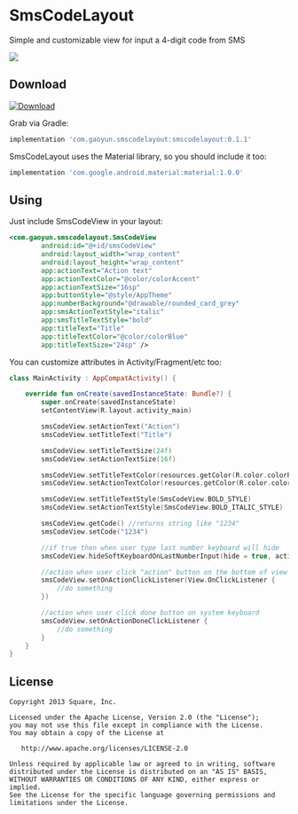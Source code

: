 # SmsCodeLayout
Simple and customizable view for input a 4-digit code from SMS

<img src="https://github.com/gaoyundexinmen/SmsCodeLayout/raw/master/screenshot.png">

Download
--------
[ ![Download](https://api.bintray.com/packages/gaoyundexinmen/SmsCodeLayout/SmsCodeLayout/images/download.svg?version=0.1.1) ](https://bintray.com/gaoyundexinmen/SmsCodeLayout/SmsCodeLayout/0.1.1/link)

Grab via Gradle:
```groovy
implementation 'com.gaoyun.smscodelayout:smscodelayout:0.1.1'
```

SmsCodeLayout uses the Material library, so you should include it too:
```groovy
implementation 'com.google.android.material:material:1.0.0'
```

Using
--------
Just include SmsCodeView in your layout:
```xml
<com.gaoyun.smscodelayout.SmsCodeView
        android:id="@+id/smsCodeView"
        android:layout_width="wrap_content"
        android:layout_height="wrap_content"
        app:actionText="Action text"
        app:actionTextColor="@color/colorAccent"
        app:actionTextSize="16sp"
        app:buttonStyle="@style/AppTheme"
        app:numberBackground="@drawable/rounded_card_grey"
        app:smsActionTextStyle="italic"
        app:smsTitleTextStyle="bold"
        app:titleText="Title"
        app:titleTextColor="@color/colorBlue"
        app:titleTextSize="24sp" />
```
You can customize attributes in Activity/Fragment/etc too:
```kotlin
class MainActivity : AppCompatActivity() {

    override fun onCreate(savedInstanceState: Bundle?) {
        super.onCreate(savedInstanceState)
        setContentView(R.layout.activity_main)

        smsCodeView.setActionText("Action")
        smsCodeView.setTitleText("Title")

        smsCodeView.setTitleTextSize(24f)
        smsCodeView.setActionTextSize(16f)

        smsCodeView.setTitleTextColor(resources.getColor(R.color.colorPrimary))
        smsCodeView.setActionTextColor(resources.getColor(R.color.colorAccent))

        smsCodeView.setTitleTextStyle(SmsCodeView.BOLD_STYLE)
        smsCodeView.setActionTextStyle(SmsCodeView.BOLD_ITALIC_STYLE)

        smsCodeView.getCode() //returns string like "1234"
        smsCodeView.setCode("1234")

        //if true then when user type last number keyboard will hide
        smsCodeView.hideSoftKeyboardOnLastNumberInput(hide = true, activity = this)

        //action when user click "action" button on the bottom of view
        smsCodeView.setOnActionClickListener(View.OnClickListener {
            //do something
        })

        //action when user click done button on system keyboard
        smsCodeView.setOnActionDoneClickListener {
            //do something
        }
    }
}
```

License
--------

    Copyright 2013 Square, Inc.

    Licensed under the Apache License, Version 2.0 (the "License");
    you may not use this file except in compliance with the License.
    You may obtain a copy of the License at

       http://www.apache.org/licenses/LICENSE-2.0

    Unless required by applicable law or agreed to in writing, software
    distributed under the License is distributed on an "AS IS" BASIS,
    WITHOUT WARRANTIES OR CONDITIONS OF ANY KIND, either express or implied.
    See the License for the specific language governing permissions and
    limitations under the License.

